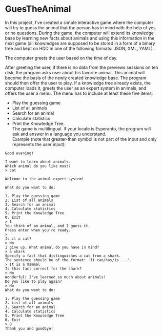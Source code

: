 # GuesTheAnimal
In this project, I've created a simple interactive game where the computer will try to guess the animal that the person has in mind with the help of yes or no questions. During the game, the computer will extend its knowledge base by learning new facts about animals and using this information in the next game (all knowledges are supposed to be stored in a form of a binary tree and kept on HDD in one of the following formats: JSON, XML, YAML).

The computer greets the user based on the time of day.    

After greeting the user, if there is no data from the previews sessions on teh disk, the program asks user about his favorite animal. This animal will become the basis of the newly created knowledge base. The program should then offer the user to play. If a knowledge tree already exists, the computer loads it, greets the user as an expert system in animals, and offers the user a menu. The menu has to include at least these five items:

- Play the guessing game
- List of all animals
- Search for an animal
- Calculate statistics
- Print the Knowledge Tree.    
The game is multilingual. If your locale is Esperanto, the program will ask and answer in a language you understand.    
Example (note that greater-than symbol is not part of the input and only represents the user input):
```
Good evening!

I want to learn about animals.
Which animal do you like most?
> cat

Welcome to the animal expert system!

What do you want to do:

1. Play the guessing game
2. List of all animals
3. Search for an animal
4. Calculate statistics
5. Print the Knowledge Tree
0. Exit
> 1
You think of an animal, and I guess it.
Press enter when you're ready.
>
Is it a cat?
> No
I give up. What animal do you have in mind?
> a shark
Specify a fact that distinguishes a cat from a shark.
The sentence should be of the format: 'It can/has/is ...'.
> It is a mammal
Is this fact correct for the shark?
> No
Wonderful! I've learned so much about animals!
Do you like to play again?
> No
What do you want to do:

1. Play the guessing game
2. List of all animals
3. Search for an animal
4. Calculate statistics
5. Print the Knowledge Tree
0. Exit
> 0
Thank you and goodbye!
```
